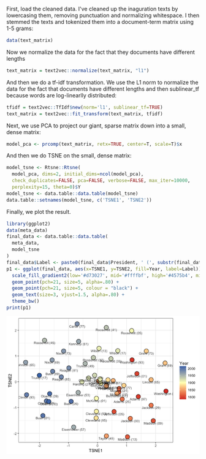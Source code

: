 
<!-- README.md is generated from README.Rmd. Please edit that file -->
First, load the cleaned data. I've cleaned up the inaguration texts by lowercasing them, removing punctuation and normalizing whitespace. I then stemmed the texts and tokenized them into a document-term matrix using 1-5 grams:

``` r
data(text_matrix)
```

Now we normalize the data for the fact that they documents have different lengths

``` r
text_matrix = text2vec::normalize(text_matrix, "l1")
```

And then we do a tf-idf transformation. We use the L1 norm to normalize the data for the fact that documents have different lengths and then sublinear\_tf because words are log-linearlly distributed:

``` r
tfidf = text2vec::TfIdf$new(norm='l1', sublinear_tf=TRUE)
text_matrix = text2vec::fit_transform(text_matrix, tfidf)
```

Next, we use PCA to project our giant, sparse matrix down into a small, dense matrix:

``` r
model_pca <- prcomp(text_matrix, retx=TRUE, center=T, scale=T)$x
```

And then we do TSNE on the small, dense matrix:

``` r
model_tsne <- Rtsne::Rtsne(
  model_pca, dims=2, initial_dims=ncol(model_pca), 
  check_duplicates=FALSE, pca=FALSE, verbose=FALSE, max_iter=10000,
  perplexity=15, theta=0)$Y
model_tsne <- data.table::data.table(model_tsne)
data.table::setnames(model_tsne, c('TSNE1', 'TSNE2'))
```

Finally, we plot the result.

``` r
library(ggplot2)
data(meta_data)
final_data <- data.table::data.table(
  meta_data,
  model_tsne
)
final_data$Label <- paste0(final_data$President, ' (', substr(final_data$Year, 3, 4), ')')
p1 <- ggplot(final_data, aes(x=TSNE1, y=TSNE2, fill=Year, label=Label)) +
  scale_fill_gradient2(low='#d73027', mid='#ffffbf', high='#4575b4', midpoint=1900) +
  geom_point(pch=21, size=5, alpha=.80) +
  geom_point(pch=21, size=5, colour = "black") +
  geom_text(size=3, vjust=1.5, alpha=.80) +
  theme_bw()
print(p1)
```

![](README-unnamed-chunk-7-1.png)
